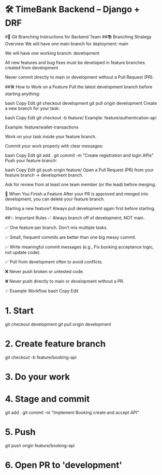 # 🛠️ TimeBank Backend – Django + DRF

#🚀 Git Branching Instructions for Backend Team
##📚 Branching Strategy Overview
We will have one main branch for deployment: main

We will have one working branch: development

All new features and bug fixes must be developed in feature branches created from development

Never commit directly to main or development without a Pull Request (PR).

##🛠 How to Work on a Feature
Pull the latest development branch before starting anything:

bash
Copy
Edit
git checkout development
git pull origin development
Create a new branch for your task:

bash
Copy
Edit
git checkout -b feature/<your-feature-name>
Example: feature/authentication-api

Example: feature/wallet-transactions

Work on your task inside your feature branch.

Commit your work properly with clear messages:

bash
Copy
Edit
git add .
git commit -m "Create registration and login APIs"
Push your feature branch:

bash
Copy
Edit
git push origin feature/<your-feature-name>
Open a Pull Request (PR) from your feature branch → development branch.

Ask for review from at least one team member (or the lead) before merging.

🧹 When You Finish a Feature
After your PR is approved and merged into development, you can delete your feature branch.

Starting a new feature? Always pull development again first before starting.

##💥 Important Rules
✅ Always branch off of development, NOT main.

✅ One feature per branch. Don’t mix multiple tasks.

✅ Small, frequent commits are better than one big messy commit.

✅ Write meaningful commit messages (e.g., Fix booking acceptance logic, not update code).

✅ Pull from development often to avoid conflicts.

❌ Never push broken or untested code.

❌ Never push directly to main or development without a PR.

✨ Example Workflow
bash
Copy
Edit
# 1. Start
git checkout development
git pull origin development

# 2. Create feature branch
git checkout -b feature/booking-api

# 3. Do your work

# 4. Stage and commit
git add .
git commit -m "Implement Booking create and accept API"

# 5. Push
git push origin feature/booking-api

# 6. Open PR to 'development'
